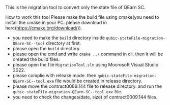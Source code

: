 This is the migration tool to convert only the state file of QEarn SC.

How to work this tool
Please make the build file using cmake(you need to install the cmake in your PC. please download in here(https://cmake.org/download/)).
   - you need to make the `build` directory inside `qubic-stateFile-migration-QEarn-SC--tool` directory at first.
   - please open the `build` directory.
   - please open the cmd and write `cmake ../` command in cli. then it will be created the build files.
   - please open the file `MigrationTool.sln` using Mocrosoft Visual Studio 2022.
   - please complie with release mode. then `qubic-stateFile-migration-QEarn-SC--tool.exe` file would be created in release directory.
   - please move the contract0009.144 file to release directory. and run the `qubic-stateFile-migration-QEarn-SC--tool.exe` file.
   - you need to check the changes(date, size) of contract0009.144 files.
